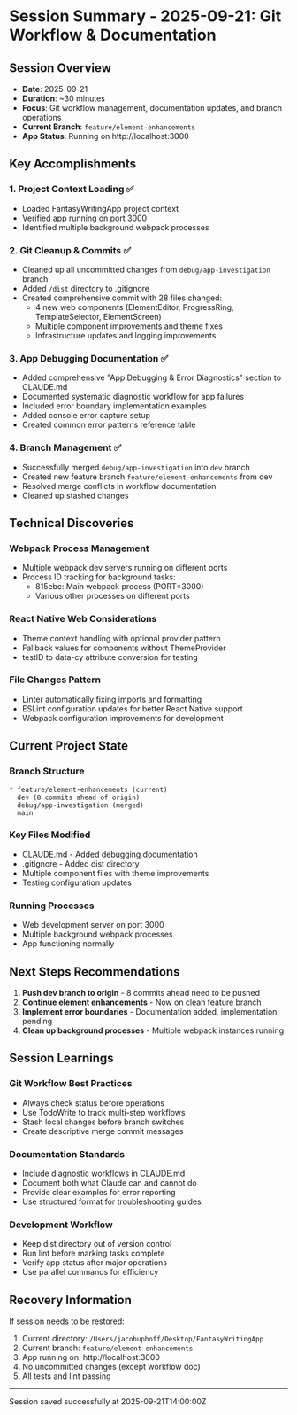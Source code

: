# Session Summary - 2025-09-21: Git Workflow & Documentation

## Session Overview
- **Date**: 2025-09-21
- **Duration**: ~30 minutes
- **Focus**: Git workflow management, documentation updates, and branch operations
- **Current Branch**: `feature/element-enhancements`
- **App Status**: Running on http://localhost:3000

## Key Accomplishments

### 1. Project Context Loading ✅
- Loaded FantasyWritingApp project context
- Verified app running on port 3000
- Identified multiple background webpack processes

### 2. Git Cleanup & Commits ✅
- Cleaned up all uncommitted changes from `debug/app-investigation` branch
- Added `/dist` directory to .gitignore
- Created comprehensive commit with 28 files changed:
  - 4 new web components (ElementEditor, ProgressRing, TemplateSelector, ElementScreen)
  - Multiple component improvements and theme fixes
  - Infrastructure updates and logging improvements

### 3. App Debugging Documentation ✅
- Added comprehensive "App Debugging & Error Diagnostics" section to CLAUDE.md
- Documented systematic diagnostic workflow for app failures
- Included error boundary implementation examples
- Added console error capture setup
- Created common error patterns reference table

### 4. Branch Management ✅
- Successfully merged `debug/app-investigation` into `dev` branch
- Created new feature branch `feature/element-enhancements` from dev
- Resolved merge conflicts in workflow documentation
- Cleaned up stashed changes

## Technical Discoveries

### Webpack Process Management
- Multiple webpack dev servers running on different ports
- Process ID tracking for background tasks:
  - 815ebc: Main webpack process (PORT=3000)
  - Various other processes on different ports

### React Native Web Considerations
- Theme context handling with optional provider pattern
- Fallback values for components without ThemeProvider
- testID to data-cy attribute conversion for testing

### File Changes Pattern
- Linter automatically fixing imports and formatting
- ESLint configuration updates for better React Native support
- Webpack configuration improvements for development

## Current Project State

### Branch Structure
```
* feature/element-enhancements (current)
  dev (8 commits ahead of origin)
  debug/app-investigation (merged)
  main
```

### Key Files Modified
- CLAUDE.md - Added debugging documentation
- .gitignore - Added dist directory
- Multiple component files with theme improvements
- Testing configuration updates

### Running Processes
- Web development server on port 3000
- Multiple background webpack processes
- App functioning normally

## Next Steps Recommendations

1. **Push dev branch to origin** - 8 commits ahead need to be pushed
2. **Continue element enhancements** - Now on clean feature branch
3. **Implement error boundaries** - Documentation added, implementation pending
4. **Clean up background processes** - Multiple webpack instances running

## Session Learnings

### Git Workflow Best Practices
- Always check status before operations
- Use TodoWrite to track multi-step workflows
- Stash local changes before branch switches
- Create descriptive merge commit messages

### Documentation Standards
- Include diagnostic workflows in CLAUDE.md
- Document both what Claude can and cannot do
- Provide clear examples for error reporting
- Use structured format for troubleshooting guides

### Development Workflow
- Keep dist directory out of version control
- Run lint before marking tasks complete
- Verify app status after major operations
- Use parallel commands for efficiency

## Recovery Information
If session needs to be restored:
1. Current directory: `/Users/jacobuphoff/Desktop/FantasyWritingApp`
2. Current branch: `feature/element-enhancements`
3. App running on: http://localhost:3000
4. No uncommitted changes (except workflow doc)
5. All tests and lint passing

---
Session saved successfully at 2025-09-21T14:00:00Z